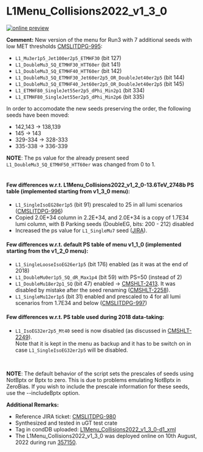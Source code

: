 # L1Menu_Collisions2022_v1_3_0

[![online preview](https://img.shields.io/badge/Online%20preview-click%20here-blue)](https://htmlpreview.github.io/?https://github.com/cms-l1-dpg/L1MenuRun3/blob/master/development/L1Menu_Collisions2022_v1_3_0/L1Menu_Collisions2022_v1_3_0.html)

**Comment:** 
New version of the menu for Run3 with 7 additional seeds with low MET thresholds [CMSLITDPG-995](https://its.cern.ch/jira/browse/CMSLITDPG-995):
   - `L1_Mu3er1p5_Jet100er2p5_ETMHF30` (bit 127) 
   - `L1_DoubleMu3_SQ_ETMHF30_HTT60er` (bit 141) 
   - `L1_DoubleMu3_SQ_ETMHF40_HTT60er` (bit 142) 
   - `L1_DoubleMu3_SQ_ETMHF30_Jet60er2p5_OR_DoubleJet40er2p5` (bit 144) 
   - `L1_DoubleMu3_SQ_ETMHF40_Jet60er2p5_OR_DoubleJet40er2p5` (bit 145) 
   - `L1_ETMHF80_SingleJet55er2p5_dPhi_Min2p1`  (bit 334) 
   - `L1_ETMHF80_SingleJet55er2p5_dPhi_Min2p6`  (bit 335) 

In order to accomodate the new seeds preserving the order, the following seeds have been moved:
   - 142,143 -> 138,139
   - 145 -> 143
   - 329-334 -> 328-333
   - 335-338 -> 336-339
   
**NOTE**: The ps value for the already present seed `L1_DoubleMu3_SQ_ETMHF50_HTT60er` was changed from 0 to 1.
<br/>
<br/>

#### Few differences w.r.t. L1Menu_Collisions2022_v1_2_0-13.6TeV_2748b PS table (implemented starting from v1_3_0 menu): 
- `L1_SingleIsoEG28er1p5` (bit 91) prescaled to 25 in all lumi scenarios ([CMSLITDPG-996](https://its.cern.ch/jira/browse/CMSLITDPG-996))
- Copied 2.0E+34 column in 2.2E+34, and 2.0E+34 is a copy of 1.7E34 lumi column, with B Parking seeds (DoubleEG, bits: 200 - 212) disabled
- Increased the ps value for `L1_SingleMu7` seed ([JIRA](https://its.cern.ch/jira/browse/CMSLITDPG-992?focusedCommentId=4469684&page=com.atlassian.jira.plugin.system.issuetabpanels%3Acomment-tabpanel#comment-4469684)).

#### Few differences w.r.t. default PS table of menu v1_1_0 (implemented starting from the v1_2_0 menu):
- `L1_SingleLooseIsoEG26er1p5` (bit 176) enabled (as it was at the end of 2018)
- `L1_DoubleMu0er1p5_SQ_dR_Max1p4` (bit 59) with PS=50 (instead of 2)
- `L1_DoubleMu18er2p1_SQ` (bit 47) enabled -> [CMSHLT-2413](https://its.cern.ch/jira/browse/CMSHLT-2413). It was disabled by mistake after the seed renaming ([CMSHLT-2258](https://its.cern.ch/jira/browse/CMSHLT-2258)).
- `L1_SingleMu12er1p5` (bit 31) enabled and prescaled to 4 for all lumi scenarios from 1.7E34 and below ([CMSLITDPG-997](https://its.cern.ch/jira/browse/CMSLITDPG-997))

#### Few differences w.r.t. PS table used during 2018 data-taking:
- `L1_IsoEG32er2p5_Mt40` seed is now disabled (as discussed in [CMSHLT-2249](https://its.cern.ch/jira/browse/CMSHLT-2249)). <br/>
  Note that it is kept in the menu as backup and it has to be switch on in case `L1_SingleIsoEG32er2p5` will be disabled. 
   
<br/>

**NOTE**: The default behavior of the script sets the prescales of seeds using NotBptx or Bptx to zero. This is due to problems emulating NotBptx in ZeroBias. If you wish to include the prescale information for these seeds, use the --includeBptx option.


**Additional Remarks:**

- Reference JIRA ticket: [CMSLITDPG-980](https://its.cern.ch/jira/browse/CMSLITDPG-980)
- Synthesized and tested in uGT test crate
- Tag in condDB uploaded: [L1Menu_Collisions2022_v1_3_0-d1_xml](https://cms-conddb.cern.ch/cmsDbBrowser/list/Prod/tags/L1Menu_Collisions2022_v1_3_0-d1_xml)
- The L1Menu_Collisions2022_v1_3_0 was deployed online on 10th August, 2022 during run [357150](https://cmsoms.cern.ch/cms/runs/report?cms_run=357150&cms_run_sequence=GLOBAL-RUN).

